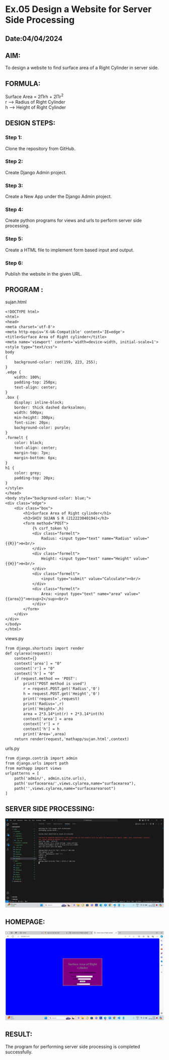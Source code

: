 # Ex.05 Design a Website for Server Side Processing
## Date:04/04/2024

## AIM:
To design a website to find surface area of a Right Cylinder in server side.

## FORMULA:
Surface Area = 2Πrh + 2Πr<sup>2</sup>
<br>r --> Radius of Right Cylinder
<br>h --> Height of Right Cylinder

## DESIGN STEPS:

### Step 1:
Clone the repository from GitHub.

### Step 2:
Create Django Admin project.

### Step 3:
Create a New App under the Django Admin project.

### Step 4:
Create python programs for views and urls to perform server side processing.

### Step 5:
Create a HTML file to implement form based input and output.

### Step 6:
Publish the website in the given URL.

## PROGRAM :
sujan.html
```
<!DOCTYPE html>
<html>
<head>
<meta charset='utf-8'>
<meta http-equiv='X-UA-Compatible' content='IE=edge'>
<title>Surface Area of Right cylinder</title>
<meta name='viewport' content='width=device-width, initial-scale=1'>
<style type="text/css">
body
{
    background-color: red(159, 223, 255);
}
.edge {
    width: 100%;
    padding-top: 250px;
    text-align: center;
}
.box {
    display: inline-block;
    border: thick dashed darksalmon;
    width: 500px;
    min-height: 300px;
    font-size: 20px;
    background-color: purple;
}
.formelt {
    color: black;
    text-align: center;
    margin-top: 7px;
    margin-bottom: 6px;
}
h1 {
    color: grey;
    padding-top: 20px;
}
</style>
</head>
<body style="background-color: blue;">
<div class="edge">
    <div class="box">
        <h1>Surface Area of Right cylinder</h1>
        <h3>SHIV SUJAN S R (212223040194)</h3>
        <form method="POST">
            {% csrf_token %}
            <div class="formelt">
                Radius: <input type="text" name="Radius" value="{{R}}">m<br/>
            </div>
            <div class="formelt">
                Height: <input type="text" name="Height" value="{{H}}">m<br/>
            </div>
            <div class="formelt">
                <input type="submit" value="Calculate"><br/>
            </div>
            <div class="formelt">
                Area: <input type="text" name="area" value="{{area}}">m<sup>2</sup><br/>
            </div>
        </form>
    </div>
</div>
</body>
</html>
```
views.py
```
from django.shortcuts import render
def cylarea(request):
    context={}
    context['area'] = "0"
    context['r'] = "0"
    context['h'] = "0"
    if request.method == 'POST':
        print("POST method is used")
        r = request.POST.get('Radius','0')
        h = request.POST.get('Height','0')
        print('request=',request)
        print('Radius=',r)
        print('Height=',h)
        area = 2*3.14*int(r) + 2*3.14*int(h)
        context['area'] = area
        context['r'] = r
        context['h'] = h
        print('Area=',area)
    return render(request,'mathapp/sujan.html',context)
```
urls.py
```
from django.contrib import admin
from django.urls import path
from mathapp import views
urlpatterns = [
    path('admin/', admin.site.urls),
    path('surfacearea/',views.cylarea,name="surfacearea"),
    path('',views.cylarea,name="surfacearearoot")
]
```
## SERVER SIDE PROCESSING:
![alt text](<Screenshot 2024-04-04 141310.png>)

## HOMEPAGE:
![alt text](<Screenshot 2024-04-04 141223.png>)
## RESULT:
The program for performing server side processing is completed successfully.
